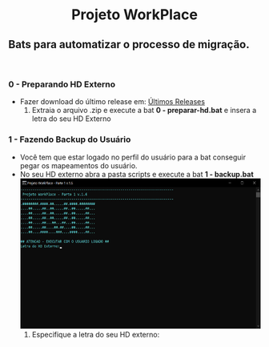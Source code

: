 <h1 align="center">Projeto WorkPlace</h1>
<h2>Bats para automatizar o processo de migração.</h2>
<br>
<h3><strong>0 -  Preparando HD Externo</strong></h3>
<ul>
<li>Fazer download do último release em: <a href="https://github.com/Gianlucas94/Projeto-Workplace/releases" title= "último release">Últimos Releases </a>
<ol>
<li>Extraia o arquivo .zip e execute a bat <strong>0 - preparar-hd.bat</strong> e insera a letra do seu HD Externo
</ol>
</ul>

<h3><strong>1 - Fazendo Backup do Usuário</strong></h3>
<ul>
<li>Você tem que estar logado no perfil do usuário para a bat conseguir pegar os mapeamentos do usuário.
<li>No seu HD externo abra a pasta scripts e execute a bat <strong>1 - backup.bat</strong>
<br>
<img src="/img/backup-1.png" alt="Primeiro passo" witdh="400" height="300">
<ol>
<li>Especifique a letra do seu HD externo:
